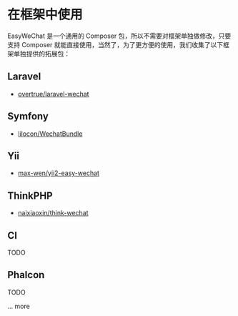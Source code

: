 # 在框架中使用

EasyWeChat 是一个通用的 Composer 包，所以不需要对框架单独做修改，只要支持 Composer 就能直接使用，当然了，为了更方便的使用，我们收集了以下框架单独提供的拓展包：

## Laravel

- [overtrue/laravel-wechat](https://github.com/overtrue/laravel-wechat)


## Symfony

- [lilocon/WechatBundle](https://github.com/lilocon/WechatBundle)

## Yii

- [max-wen/yii2-easy-wechat](https://github.com/max-wen/yii2-easy-wechat)

## ThinkPHP

- [naixiaoxin/think-wechat](https://github.com/qiqizjl/think-wechat)

## CI

TODO

## Phalcon

TODO

... more

